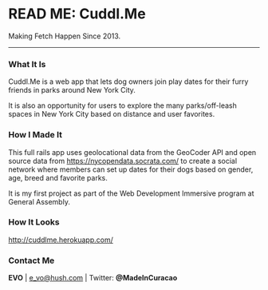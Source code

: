 # READ ME: Cuddl.Me  
Making Fetch Happen Since 2013.
***

### What It Is

Cuddl.Me is a web app that lets dog owners join play dates for their furry friends in parks around New York City. 

It is also an opportunity for users to explore the many parks/off-leash spaces in New York City based on distance and user favorites. 

### How I Made It

This full rails app uses geolocational data from the GeoCoder API and open source data from <https://nycopendata.socrata.com/> to create a social network where members can set up dates for their dogs based on gender, age, breed and favorite parks.

It is my first project as part of the Web Development Immersive program at General Assembly. 

### How It Looks

<http://cuddlme.herokuapp.com/>

### Contact Me

<b>EVO</b> | e_vo@hush.com | Twitter: <b>@MadeInCuracao</b>


